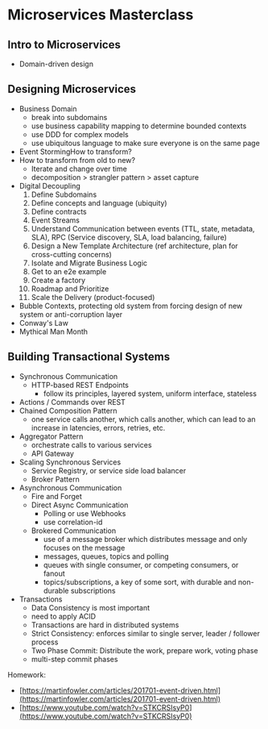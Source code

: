 # Microservices Masterclass

## Intro to Microservices
- Domain-driven design

## Designing Microservices
- Business Domain
  * break into subdomains
  * use business capability mapping to determine bounded contexts
  * use DDD for complex models
  * use ubiquitous language to make sure everyone is on the same page
- Event StormingHow to transform?
- How to transform from old to new?
  * Iterate and change over time
  * decomposition > strangler pattern > asset capture
- Digital Decoupling
  1. Define Subdomains
  2. Define concepts and language (ubiquity)
  3. Define contracts
  4. Event Streams
  5. Understand Communication between events (TTL, state, metadata, SLA), RPC (Service discovery, SLA, load balancing, failure)
  6. Design a New Template Architecture (ref architecture, plan for cross-cutting concerns)
  7. Isolate and Migrate Business Logic
  8. Get to an e2e example
  9. Create a factory
  10. Roadmap and Prioritize
  11. Scale the Delivery (product-focused)
- Bubble Contexts, protecting old system from forcing design of new system or anti-corruption layer
- Conway's Law
- Mythical Man Month

## Building Transactional Systems
- Synchronous Communication
  * HTTP-based REST Endpoints
    * follow its principles, layered system, uniform interface, stateless
- Actions / Commands over REST
- Chained Composition Pattern
  * one service calls another, which calls another, which can lead to an increase in latencies, errors, retries, etc.
- Aggregator Pattern
  * orchestrate calls to various services
  * API Gateway
- Scaling Synchronous Services
  * Service Registry, or service side load balancer
  * Broker Pattern
- Asynchronous Communication
  * Fire and Forget
  * Direct Async Communication
    * Polling or use Webhooks
    * use correlation-id
  * Brokered Communication
    * use of a message broker which distributes message and only focuses on the message
    * messages, queues, topics and polling
    * queues with single consumer, or competing consumers, or fanout
    * topics/subscriptions, a key of some sort, with durable and non-durable subscriptions
- Transactions
  * Data Consistency is most important
  * need to apply ACID
  * Transactions are hard in distributed systems
  * Strict Consistency: enforces similar to single server, leader / follower process
  * Two Phase Commit: Distribute the work, prepare work, voting phase
  * multi-step commit phases

Homework:
- [https://martinfowler.com/articles/201701-event-driven.html](https://martinfowler.com/articles/201701-event-driven.html)
- [https://www.youtube.com/watch?v=STKCRSIsyP0](https://www.youtube.com/watch?v=STKCRSIsyP0) 